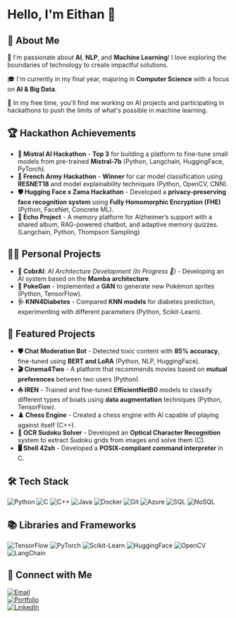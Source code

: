 # Hello, I'm **Eithan** 💫

## 🌟 About Me

🌱 I'm passionate about **AI**, **NLP**, and **Machine Learning**! I love exploring the boundaries of technology to create impactful solutions.

🎓 I'm currently in my final year, majoring in **Computer Science** with a focus on **AI & Big Data**.

🚀 In my free time, you'll find me working on AI projects and participating in hackathons to push the limits of what's possible in machine learning. 

## 🏆 Hackathon Achievements

- **🥉 Mistral AI Hackathon** - **Top 3** for building a platform to fine-tune small models from pre-trained **Mistral-7b** (Python, Langchain, HuggingFace, PyTorch).
- **🥇 French Army Hackathon** - **Winner** for car model classification using **RESNET18** and model explainability techniques (Python, OpenCV, CNN).
- **🛡️ Hugging Face x Zama Hackathon** - Developed a **privacy-preserving face recognition system** using **Fully Homomorphic Encryption (FHE)** (Python, FaceNet, Concrete ML).
- **🧠 Echo Project** - A memory platform for Alzheimer’s support with a shared album, RAG-powered chatbot, and adaptive memory quizzes. (Langchain, Python, Thompson Sampling)


## 👨‍💻 Personal Projects

- **🐍 CobrAI**: *AI Architecture Development (In Progress 🔨)* - Developing an AI system based on the **Mamba architecture**.
- **🌠 PokeGan** - Implemented a **GAN** to generate new Pokémon sprites (Python, TensorFlow).
- **🩺 KNN4Diabetes** - Compared **KNN models** for diabetes prediction, experimenting with different parameters (Python, Scikit-Learn).

## 🚀 Featured Projects

- **🛡️ Chat Moderation Bot** - Detected toxic content with **85% accuracy**, fine-tuned using **BERT and LoRA** (Python, NLP, HuggingFace).
- **🎬 Cinema4Two** - A platform that recommends movies based on **mutual preferences** between two users (Python).
- **⛵ IREN** - Trained and fine-tuned **EfficientNetB0** models to classify different types of boats using **data augmentation** techniques (Python, TensorFlow).
- **♟️ Chess Engine** - Created a chess engine with AI capable of playing against itself (C++).
- **🧩 OCR Sudoku Solver** - Developed an **Optical Character Recognition** system to extract Sudoku grids from images and solve them (C).
- **🖥️ Shell 42sh** - Developed a **POSIX-compliant command interpreter** in C.

## 🛠️ Tech Stack

![Python](https://img.shields.io/badge/-Python-3776AB?&logo=Python&logoColor=white) ![C](https://img.shields.io/badge/-C-A8B9CC?&logo=C&logoColor=white) ![C++](https://img.shields.io/badge/-C++-00599C?&logo=C%2B%2B&logoColor=white) ![Java](https://img.shields.io/badge/-Java-007396?&logo=Java&logoColor=white) ![Docker](https://img.shields.io/badge/-Docker-2496ED?&logo=Docker&logoColor=white) ![Git](https://img.shields.io/badge/-Git-F05032?&logo=Git&logoColor=white) ![Azure](https://img.shields.io/badge/-Azure-0089D6?&logo=Microsoft-Azure&logoColor=white) ![SQL](https://img.shields.io/badge/-SQL-4479A1?&logo=MySQL&logoColor=white) ![NoSQL](https://img.shields.io/badge/-NoSQL-000000?&logo=NoSQL&logoColor=white)

## 📚 Libraries and Frameworks

![TensorFlow](https://img.shields.io/badge/-TensorFlow-FF6F00?&logo=TensorFlow&logoColor=white) ![PyTorch](https://img.shields.io/badge/-PyTorch-EE4C2C?&logo=PyTorch&logoColor=white) ![Scikit-Learn](https://img.shields.io/badge/-Scikit--Learn-F7931E?&logo=Scikit-Learn&logoColor=white) ![HuggingFace](https://img.shields.io/badge/-HuggingFace-FFD400?&logo=Hugging-Face&logoColor=white) ![OpenCV](https://img.shields.io/badge/-OpenCV-5C3EE8?&logo=OpenCV&logoColor=white) ![LangChain](https://img.shields.io/badge/-LangChain-000000?&logo=LangChain&logoColor=white)

## 🤝 Connect with Me

[![Email](https://img.shields.io/badge/Email-eithannakache@gmail.com-red?style=for-the-badge&logo=gmail)](mailto:eithannakache@gmail.com)  
[![Portfolio](https://img.shields.io/badge/Website-eithannakache.com-brightgreen?style=for-the-badge)](https://www.eithannakache.com)  
[![LinkedIn](https://img.shields.io/badge/LinkedIn-eithannakache-blue?style=for-the-badge&logo=linkedin)](https://www.linkedin.com/in/eithannakache)  
